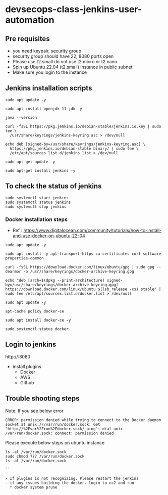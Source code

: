 # devsecops-class-jenkins-user-automation

## Pre requisites
- you need keypair, security group
- security group should have 22, 8080 ports open
- Please use t2.small do not use t2.micro or t2.nano
- Spin up Ubuntu 22.04 (t2.small) instance in public subnet
- Make sure you login to the instance

## Jenkins installation scripts
```
sudo apt update -y

sudo apt install openjdk-11-jdk -y

java --version

curl -fsSL https://pkg.jenkins.io/debian-stable/jenkins.io.key | sudo tee \
  /usr/share/keyrings/jenkins-keyring.asc > /dev/null

echo deb [signed-by=/usr/share/keyrings/jenkins-keyring.asc] \
  https://pkg.jenkins.io/debian-stable binary/ | sudo tee \
  /etc/apt/sources.list.d/jenkins.list > /dev/null

sudo apt-get update -y

sudo apt-get install jenkins -y
```

## To check the status of jenkins

```
sudo systemctl start jenkins
sudo systemctl status jenkins
sudo systemctl stop jenkins
```


### Docker installation steps
- Ref : https://www.digitalocean.com/community/tutorials/how-to-install-and-use-docker-on-ubuntu-22-04

```
sudo apt update -y

sudo apt install -y apt-transport-https ca-certificates curl software-properties-common

curl -fsSL https://download.docker.com/linux/ubuntu/gpg | sudo gpg --dearmor -o /usr/share/keyrings/docker-archive-keyring.gpg

echo "deb [arch=$(dpkg --print-architecture) signed-by=/usr/share/keyrings/docker-archive-keyring.gpg] https://download.docker.com/linux/ubuntu $(lsb_release -cs) stable" | sudo tee /etc/apt/sources.list.d/docker.list > /dev/null

sudo apt update -y

apt-cache policy docker-ce

sudo apt install docker-ce -y

sudo systemctl status docker

```

## Login to jenkins
http://<public-ip>:8080
- install plugins
  * Docker
  * AWS 
  * Github

## Trouble shooting steps
Note: If you see below error
```
ERROR: permission denied while trying to connect to the Docker daemon socket at unix:///var/run/docker.sock: Get "http://%2Fvar%2Frun%2Fdocker.sock/_ping": dial unix /var/run/docker.sock: connect: permission denied
```
Please execute below steps on ubuntu instance

```
ls -al /var/run/docker.sock 
sudo chmod 777 /var/run/docker.sock
ls -al /var/run/docker.sock 

``

- If plugins is not recognizing. Please restart the jenkins
- if any issues building the docker. login to ec2 and run
  * docker system prune
